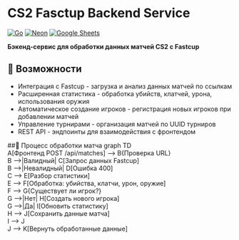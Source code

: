 # CS2 Fasctup Backend Service
[![Go](https://img.shields.io/badge/Go-1.22+-00ADD8?logo=go)](https://go.dev/)
[![Neon](https://img.shields.io/badge/Neon-Postgres-3ECF8E?logo=postgresql)](https://neon.tech/)
[![Google Sheets](https://img.shields.io/badge/Google%20Sheets-API-34A853?logo=googlesheets)](https://developers.google.com/sheets)

**Бэкенд-сервис для обработки данных матчей CS2 с Fastcup**

## 🚀 Возможности
- Интеграция с Fastcup - загрузка и анализ данных матчей по ссылкам
- Расширенная статистика - обработка убийств, клатчей, урона, использования оружия
- Автоматическое создание игроков - регистрация новых игроков при добавлении матчей
- Управление турнирами - организация матчей по UUID турниров
- REST API - эндпоинты для взаимодействия с фронтендом

##🔄 Процесс обработки матча
graph TD  
    A[Фронтенд POST /api/matches] --> B{Проверка URL}  
    B -->|Валидный| C[Запрос данных Fastcup]  
    B -->|Невалидный| D[Ошибка 400]  
    C --> E[Разбор статистики]  
    E --> F[Обработка: убийства, клатчи, урон, оружие]  
    F --> G{Существует ли игрок?}  
    G -->|Нет| H[Создать нового игрока]  
    G -->|Да| I[Обновить статистику]  
    H --> J[Сохранить данные матча]  
    I --> J  
    J --> K[Вернуть обработанные данные]
